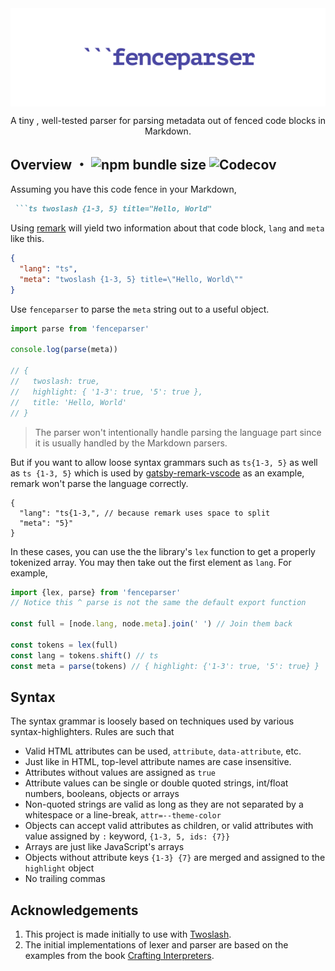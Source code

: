 <img align="center" src="https://raw.githubusercontent.com/frencojobs/fenceparser/main/.github/cover.png" />

<p align="center"> A tiny , well-tested parser for parsing metadata out of fenced code blocks in Markdown. </p>

## Overview ・ <img alt="npm bundle size" src="https://img.shields.io/bundlephobia/minzip/fenceparser?color=success&label=size"> <img alt="Codecov" src="https://img.shields.io/codecov/c/github/frencojobs/fenceparser?color=important">

Assuming you have this code fence in your Markdown,

<!-- prettier-ignore-start -->
````md
 ```ts twoslash {1-3, 5} title="Hello, World"
````
<!-- prettier-ignore-end -->

Using [remark](https://github.com/remarkjs/remark) will yield two information about that code block, `lang` and `meta` like this.

```json
{
  "lang": "ts",
  "meta": "twoslash {1-3, 5} title=\"Hello, World\""
}
```

Use `fenceparser` to parse the `meta` string out to a useful object.

```js
import parse from 'fenceparser'

console.log(parse(meta))

// {
//   twoslash: true,
//   highlight: { '1-3': true, '5': true },
//   title: 'Hello, World'
// }
```

> The parser won't intentionally handle parsing the language part since it is usually handled by the Markdown parsers.

But if you want to allow loose syntax grammars such as `ts{1-3, 5}` as well as `ts {1-3, 5}` which is used by [gatsby-remark-vscode](https://github.com/andrewbranch/gatsby-remark-vscode) as an example, remark won't parse the language correctly.

<!-- prettier-ignore-start -->
```json5
{
  "lang": "ts{1-3,", // because remark uses space to split
  "meta": "5}"
}
```
<!-- prettier-ignore-end -->

In these cases, you can use the the library's `lex` function to get a properly tokenized array. You may then take out the first element as `lang`. For example,

```js
import {lex, parse} from 'fenceparser'
// Notice this ^ parse is not the same the default export function

const full = [node.lang, node.meta].join(' ') // Join them back

const tokens = lex(full)
const lang = tokens.shift() // ts
const meta = parse(tokens) // { highlight: {'1-3': true, '5': true} }
```

## Syntax

The syntax grammar is loosely based on techniques used by various syntax-highlighters. Rules are such that

- Valid HTML attributes can be used, `attribute`, `data-attribute`, etc.
- Just like in HTML, top-level attribute names are case insensitive.
- Attributes without values are assigned as `true`
- Attribute values can be single or double quoted strings, int/float numbers, booleans, objects or arrays
- Non-quoted strings are valid as long as they are not separated by a whitespace or a line-break, `attr=--theme-color`
- Objects can accept valid attributes as children, or valid attributes with value assigned by `:` keyword, `{1-3, 5, ids: {7}}`
- Arrays are just like JavaScript's arrays
- Objects without attribute keys `{1-3} {7}` are merged and assigned to the `highlight` object
- No trailing commas

## Acknowledgements

1. This project is made initially to use with [Twoslash](https://github.com/shikijs/twoslash).
2. The initial implementations of lexer and parser are based on the examples from the book [Crafting Interpreters](http://craftinginterpreters.com).
